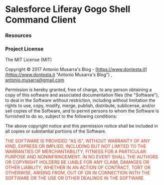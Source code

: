 
# Salesforce Liferay Gogo Shell Command Client


### Resources


### Project License
The MIT License (MIT)

Copyright &copy; 2017 Antonio Musarra's Blog - [https://www.dontesta.it](https://www.dontesta.it "Antonio Musarra's Blog") , [antonio.musarra@gmail.com](mailto:antonio.musarra@gmail.com "Antonio Musarra Email")

Permission is hereby granted, free of charge, to any person obtaining a copy
of this software and associated documentation files (the "Software"), to deal
in the Software without restriction, including without limitation the rights
to use, copy, modify, merge, publish, distribute, sublicense, and/or sell
copies of the Software, and to permit persons to whom the Software is
furnished to do so, subject to the following conditions:

The above copyright notice and this permission notice shall be included in all
copies or substantial portions of the Software.

<span style="color:#D83410">
	THE SOFTWARE IS PROVIDED "AS IS", WITHOUT WARRANTY OF ANY KIND, EXPRESS OR
	IMPLIED, INCLUDING BUT NOT LIMITED TO THE WARRANTIES OF MERCHANTABILITY,
	FITNESS FOR A PARTICULAR PURPOSE AND NONINFRINGEMENT. IN NO EVENT SHALL THE
	AUTHORS OR COPYRIGHT HOLDERS BE LIABLE FOR ANY CLAIM, DAMAGES OR OTHER
	LIABILITY, WHETHER IN AN ACTION OF CONTRACT, TORT OR OTHERWISE, ARISING FROM,
	OUT OF OR IN CONNECTION WITH THE SOFTWARE OR THE USE OR OTHER DEALINGS IN THE
	SOFTWARE.
<span>
